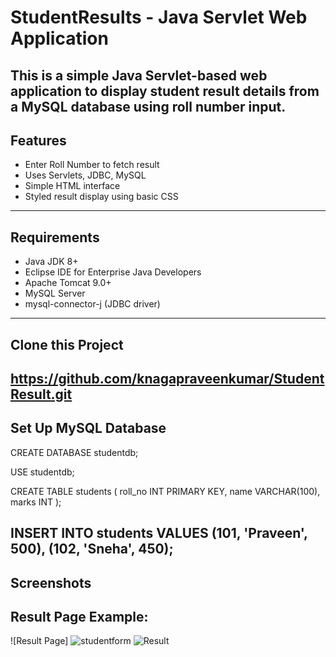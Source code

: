 #  StudentResults - Java Servlet Web Application
This is a simple Java Servlet-based web application to display student result details from a MySQL database using roll number input.
---
##  Features
- Enter Roll Number to fetch result
- Uses Servlets, JDBC, MySQL
- Simple HTML interface
- Styled result display using basic CSS
---
##  Requirements
- Java JDK 8+
- Eclipse IDE for Enterprise Java Developers
- Apache Tomcat 9.0+
- MySQL Server
- mysql-connector-j (JDBC driver)
---
##  Clone this Project
https://github.com/knagapraveenkumar/StudentResult.git
---
## Set Up MySQL Database
CREATE DATABASE studentdb;

USE studentdb;

CREATE TABLE students (
  roll_no INT PRIMARY KEY,
  name VARCHAR(100),
  marks INT
);

INSERT INTO students VALUES (101, 'Praveen', 500), (102, 'Sneha', 450);
---
## Screenshots

## Result Page Example:
![Result Page]
![studentform](https://github.com/user-attachments/assets/c2fb753d-d8b3-40c3-bf43-6c02a56347d0)
![Result](https://github.com/user-attachments/assets/30c0293f-4076-4c78-830c-e5e6a5f61a5c)



